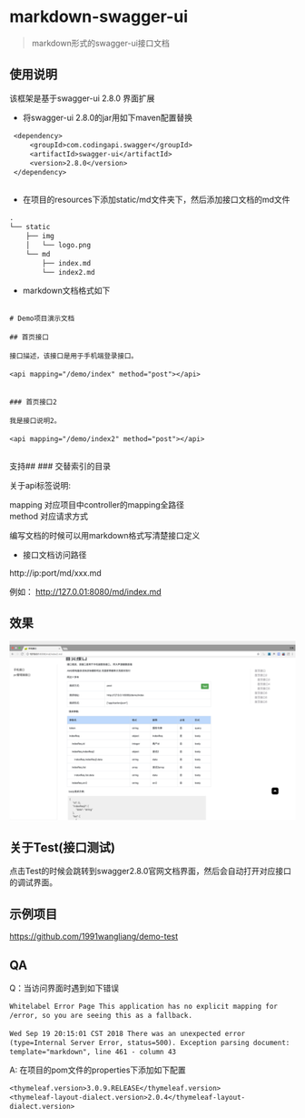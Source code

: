 # markdown-swagger-ui


> markdown形式的swagger-ui接口文档


## 使用说明

 该框架是基于swagger-ui 2.8.0 界面扩展

* 将swagger-ui 2.8.0的jar用如下maven配置替换

``` 
 <dependency>
     <groupId>com.codingapi.swagger</groupId>
     <artifactId>swagger-ui</artifactId>
     <version>2.8.0</version>
 </dependency>
 
```

* 在项目的resources下添加static/md文件夹下，然后添加接口文档的md文件

```
.
└── static
    ├── img
    │   └── logo.png
    └── md
        ├── index.md
        └── index2.md

```


* markdown文档格式如下

```

# Demo项目演示文档

## 首页接口

接口描述，该接口是用于手机端登录接口。

<api mapping="/demo/index" method="post"></api>


### 首页接口2

我是接口说明2。 

<api mapping="/demo/index2" method="post"></api>


```

支持## ### 交替索引的目录

关于api标签说明:

mapping 对应项目中controller的mapping全路径     
method  对应请求方式      

编写文档的时候可以用markdown格式写清楚接口定义


* 接口文档访问路径

http://ip:port/md/xxx.md   

例如：
http://127.0.01:8080/md/index.md



## 效果

![](picture1.png)

## 关于Test(接口测试)

点击Test的时候会跳转到swagger2.8.0官网文档界面，然后会自动打开对应接口的调试界面。

## 示例项目

https://github.com/1991wangliang/demo-test


## QA

Q：当访问界面时遇到如下错误


```
Whitelabel Error Page This application has no explicit mapping for /error, so you are seeing this as a fallback.

Wed Sep 19 20:15:01 CST 2018 There was an unexpected error (type=Internal Server Error, status=500). Exception parsing document: template="markdown", line 461 - column 43
```

A: 在项目的pom文件的properties下添加如下配置

```
<thymeleaf.version>3.0.9.RELEASE</thymeleaf.version>
<thymeleaf-layout-dialect.version>2.0.4</thymeleaf-layout-dialect.version>
```


